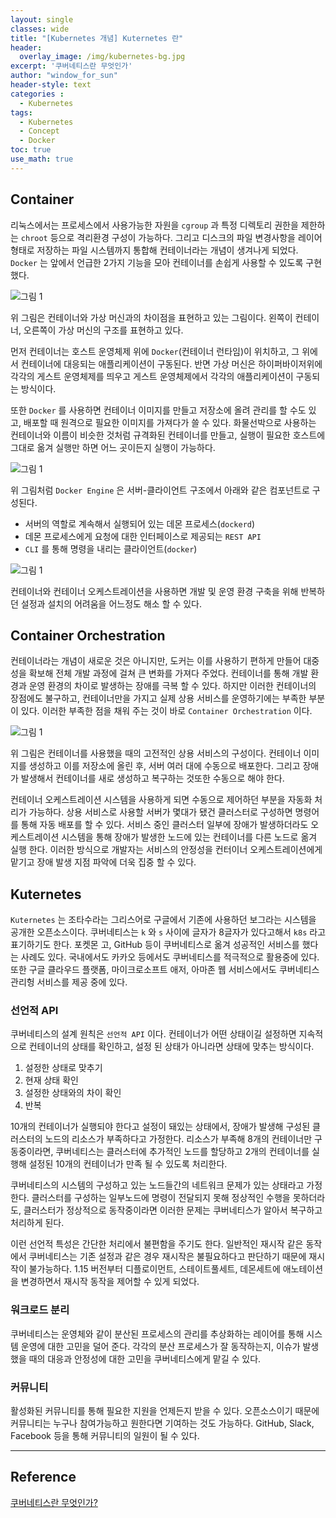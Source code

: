 ```yaml
--- 
layout: single
classes: wide
title: "[Kubernetes 개념] Kuternetes 란"
header:
  overlay_image: /img/kubernetes-bg.jpg
excerpt: '쿠버네티스란 무엇인가'
author: "window_for_sun"
header-style: text
categories :
  - Kubernetes
tags:
  - Kubernetes
  - Concept
  - Docker
toc: true
use_math: true
---  
```


## Container
리눅스에서는 프로세스에서 사용가능한 자원을 `cgroup` 과 특정 디렉토리 권한을 제한하는 `chroot` 등으로 격리환경 구성이 가능하다. 
그리고 디스크의 파일 변경사항을 레이어 형태로 저장하는 파일 시스템까지 통합해 컨테이너라는 개념이 생겨나게 되었다. 
`Docker` 는 앞에서 언급한 2가지 기능을 모아 컨테이너를 손쉽게 사용할 수 있도록 구현했다.  

![그림 1]({{site.baseurl}}/img/kubernetes/concept-intro-1.png)

위 그림은 컨테이너와 가상 머신과의 차이점을 표현하고 있는 그림이다. 
왼쪽이 컨테이너, 오른쪽이 가상 머신의 구조를 표현하고 있다.  

먼저 컨테이너는 호스트 운영체제 위에 `Docker`(컨테이너 런타임)이 위치하고, 그 위에서 컨테이너에 대응되는 애플리케이션이 구동된다. 
반면 가상 머신은 하이퍼바이저위에 각각의 게스트 운영체제를 띄우고 게스트 운영체제에서 각각의 애플리케이션이 구동되는 방식이다.  

또한 `Docker` 를 사용하면 컨테이너 이미지를 만들고 저장소에 올려 관리를 할 수도 있고, 
배포할 때 원격으로 필요한 이미지를 가져다가 쓸 수 있다. 
화물선박으로 사용하는 컨테이너와 이름이 비슷한 것처럼 규격화된 컨테이너를 만들고, 
실행이 필요한 호스트에 그대로 옮겨 실행만 하면 어느 곳이든지 실행이 가능하다. 

![그림 1]({{site.baseurl}}/img/kubernetes/concept-intro-2.png)

위 그림처럼 `Docker Engine` 은 서버-클라이언트 구조에서 아래와 같은 컴포넌트로 구성된다. 
- 서버의 역할로 계속해서 실행되어 있는 데몬 프로세스(`dockerd`)
- 데몬 프로세스에게 요청에 대한 인터페이스로 제공되는 `REST API`
- `CLI` 를 통해 명령을 내리는 클라이언트(`docker`)

![그림 1]({{site.baseurl}}/img/kubernetes/concept-intro-3.png)

컨테이너와 컨테이너 오케스트레이션을 사용하면 개발 및 운영 환경 구축을 위해 반복하던 설정과 설치의 어려움을 어느정도 해소 할 수 있다. 

## Container Orchestration
컨테이너라는 개념이 새로운 것은 아니지만, 도커는 이를 사용하기 편하게 만들어 대중성을 확보해 전체 개발 과정에 걸쳐 큰 변화를 가져다 주었다. 
컨테이너를 통해 개발 환경과 운영 환경의 차이로 발생하는 장애를 극복 할 수 있다. 
하지만 이러한 컨테이너의 장점에도 불구하고, 
컨테이너만을 가지고 실제 상용 서비스를 운영하기에는 부족한 부분이 있다. 
이러한 부족한 점을 채워 주는 것이 바로 `Container Orchestration` 이다.  

![그림 1]({{site.baseurl}}/img/kubernetes/concept_intro_plant_1.png)

위 그림은 컨테이너를 사용했을 때의 고전적인 상용 서비스의 구성이다. 
컨테이너 이미지를 생성하고 이를 저장소에 올린 후, 
서버 여러 대에 수동으로 배포한다. 
그리고 장애가 발생해서 컨테이너를 새로 생성하고 복구하는 것또한 수동으로 해야 한다.  

컨테이너 오케스트레이션 시스템을 사용하게 되면 수동으로 제어하던 부분을 자동화 처리가 가능하다. 
상용 서비스로 사용할 서버가 몇대가 됐건 클러스터로 구성하면 명령어를 통해 자동 배포를 할 수 있다. 
서비스 중인 클러스터 일부에 장애가 발생하더라도 오케스트레이션 시스템을 통해 장애가 발생한 노드에 있는 컨테이너를 다른 노드로 옮겨 실행 한다. 
이러한 방식으로 개발자는 서비스의 안정성을 컨터이너 오케스트레이션에게 맡기고 장애 발생 지점 파악에 더욱 집중 할 수 있다. 

## Kuternetes
`Kuternetes` 는 조타수라는 그리스어로 구글에서 기존에 사용하던 보그라는 시스템을 공개한 오픈소스이다. 
쿠버네티스는 `k` 와 `s` 사이에 글자가 8글자가 있다고해서 `k8s` 라고 표기하기도 한다. 
포켓몬 고, GitHub 등이 쿠버네티스로 옮겨 성공적인 서비스를 했다는 사례도 있다. 
국내에서도 카카오 등에서도 쿠버네티스를 적극적으로 활용중에 있다. 
또한 구글 클라우드 플랫폼, 마이크로소프트 애저, 아마존 웹 서비스에서도 쿠버네티스 관리헝 서비스를 제공 중에 있다. 

### 선언적 API
쿠버네티스의 설계 원칙은 `선언적 API` 이다. 
컨테이너가 어떤 상태이길 설정하면 지속적으로 컨테이너의 상태를 확인하고, 
설정 된 상태가 아니라면 상태에 맞추는 방식이다.  
1. 설정한 상태로 맞추기
1. 현재 상태 확인
1. 설정한 상태와의 차이 확인
1. 반복

10개의 컨테이너가 실행되야 한다고 설정이 돼있는 상태에서, 
장애가 발생해 구성된 클러스터의 노드의 리소스가 부족하다고 가정한다. 
리소스가 부족해 8개의 컨테이너만 구동중이라면, 
쿠버네티스는 클러스터에 추가적인 노드를 할당하고 2개의 컨테이너를 실행해 설정된 10개의 컨테이너가 만족 될 수 있도록 처리한다.  

쿠버네티스의 시스템의 구성하고 있는 노드들간의 네트워크 문제가 있는 상태라고 가정한다. 
클러스터를 구성하는 일부노드에 명령이 전달되지 못해 정상적인 수행을 못하더라도,
클러스터가 정상적으로 동작중이라면 이러한 문제는 쿠버네티스가 알아서 복구하고 처리하게 된다.  

이런 선언적 특성은 간단한 처리에서 불편함을 주기도 한다. 
일반적인 재시작 같은 동작에서 쿠버네티스는 기존 설정과 같은 경우 재시작은 불필요하다고 판단하기 때문에 재시작이 불가능하다. 
1.15 버전부터 디플로이먼트, 스테이트풀세트, 데몬세트에 애노테이션을 변경하면서 재시작 동작을 제어할 수 있게 되었다. 

### 워크로드 분리
쿠버네티스는 운영체와 같이 분산된 프로세스의 관리를 추상화하는 레이어를 통해 시스템 운영에 대한 고민을 덜어 준다. 
각각의 분산 프로세스가 잘 동작하는지, 이슈가 발생했을 때의 대응과 안정성에 대한 고민을 쿠버네티스에게 맡길 수 있다. 

### 커뮤니티
활성화된 커뮤니티를 통해 필요한 지원을 언제든지 받을 수 있다. 
오픈소스이기 때문에 커뮤니티는 누구나 참여가능하고 원한다면 기여하는 것도 가능하다. 
GitHub, Slack, Facebook 등을 통해 커뮤니티의 일원이 될 수 있다.

---
## Reference
[쿠버네티스란 무엇인가?](https://kubernetes.io/ko/docs/concepts/overview/what-is-kubernetes/)